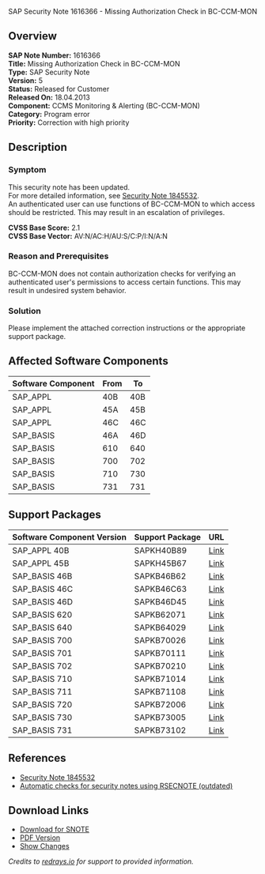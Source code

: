 SAP Security Note 1616366 - Missing Authorization Check in BC-CCM-MON

## Overview

**SAP Note Number:** 1616366  
**Title:** Missing Authorization Check in BC-CCM-MON  
**Type:** SAP Security Note  
**Version:** 5  
**Status:** Released for Customer  
**Released On:** 18.04.2013  
**Component:** CCMS Monitoring & Alerting (BC-CCM-MON)  
**Category:** Program error  
**Priority:** Correction with high priority  

## Description

### Symptom

This security note has been updated.  
For more detailed information, see [Security Note 1845532](https://me.sap.com/notes/1845532).  
An authenticated user can use functions of BC-CCM-MON to which access should be restricted. This may result in an escalation of privileges.

**CVSS Base Score:** 2.1  
**CVSS Base Vector:** AV:N/AC:H/AU:S/C:P/I:N/A:N  

### Reason and Prerequisites

BC-CCM-MON does not contain authorization checks for verifying an authenticated user's permissions to access certain functions. This may result in undesired system behavior.

### Solution

Please implement the attached correction instructions or the appropriate support package.

## Affected Software Components

| Software Component | From | To   |
|--------------------|------|------|
| SAP_APPL           | 40B  | 40B  |
| SAP_APPL           | 45A  | 45B  |
| SAP_APPL           | 46C  | 46C  |
| SAP_BASIS          | 46A  | 46D  |
| SAP_BASIS          | 610  | 640  |
| SAP_BASIS          | 700  | 702  |
| SAP_BASIS          | 710  | 730  |
| SAP_BASIS          | 731  | 731  |

## Support Packages

| Software Component Version | Support Package | URL |
|----------------------------|-----------------|-----|
| SAP_APPL 40B               | SAPKH40B89      | [Link](https://me.sap.com/supportpackage/SAPKH40B89) |
| SAP_APPL 45B               | SAPKH45B67      | [Link](https://me.sap.com/supportpackage/SAPKH45B67) |
| SAP_BASIS 46B              | SAPKB46B62      | [Link](https://me.sap.com/supportpackage/SAPKB46B62) |
| SAP_BASIS 46C              | SAPKB46C63      | [Link](https://me.sap.com/supportpackage/SAPKB46C63) |
| SAP_BASIS 46D              | SAPKB46D45      | [Link](https://me.sap.com/supportpackage/SAPKB46D45) |
| SAP_BASIS 620              | SAPKB62071      | [Link](https://me.sap.com/supportpackage/SAPKB62071) |
| SAP_BASIS 640              | SAPKB64029      | [Link](https://me.sap.com/supportpackage/SAPKB64029) |
| SAP_BASIS 700              | SAPKB70026      | [Link](https://me.sap.com/supportpackage/SAPKB70026) |
| SAP_BASIS 701              | SAPKB70111      | [Link](https://me.sap.com/supportpackage/SAPKB70111) |
| SAP_BASIS 702              | SAPKB70210      | [Link](https://me.sap.com/supportpackage/SAPKB70210) |
| SAP_BASIS 710              | SAPKB71014      | [Link](https://me.sap.com/supportpackage/SAPKB71014) |
| SAP_BASIS 711              | SAPKB71108      | [Link](https://me.sap.com/supportpackage/SAPKB71108) |
| SAP_BASIS 720              | SAPKB72006      | [Link](https://me.sap.com/supportpackage/SAPKB72006) |
| SAP_BASIS 730              | SAPKB73005      | [Link](https://me.sap.com/supportpackage/SAPKB73005) |
| SAP_BASIS 731              | SAPKB73102      | [Link](https://me.sap.com/supportpackage/SAPKB73102) |

## References

- [Security Note 1845532](https://me.sap.com/notes/1845532)
- [Automatic checks for security notes using RSECNOTE (outdated)](https://me.sap.com/notes/888889)

## Download Links

- [Download for SNOTE](https://notesdownloads.sap.com/note/0040000009598222017)
- [PDF Version](https://userapps.support.sap.com/sap/support/sfm/notes/print/0001616366?language=en-US&token=7EC2F9330F4C6BCF4D05422E8F691AEF)
- [Show Changes](https://me.sap.com/notesLatestChanges/0001616366/E/diff)

*Credits to [redrays.io](https://redrays.io) for support to provided information.*